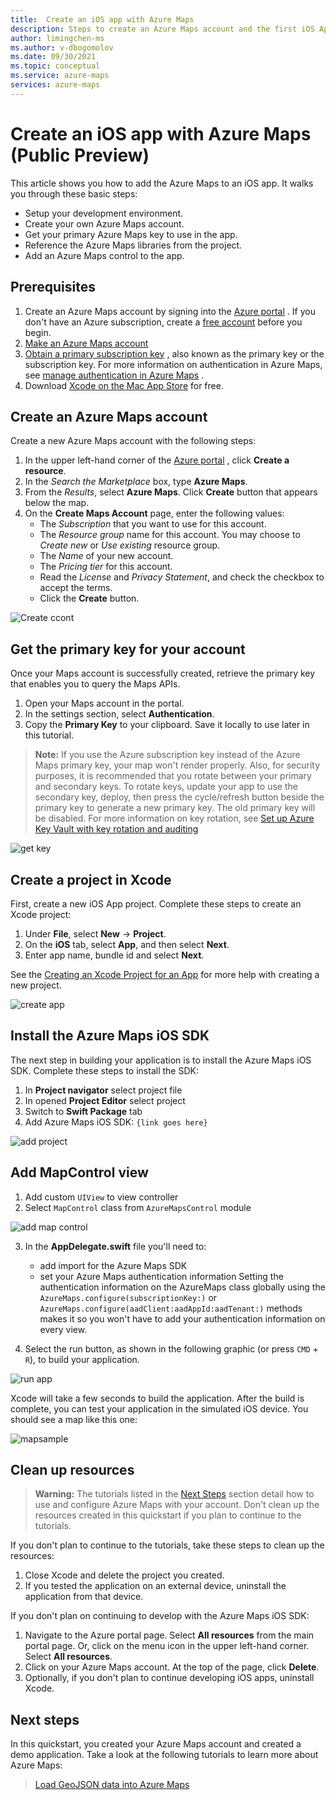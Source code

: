 ```yaml
--- 
title:  Create an iOS app with Azure Maps
description: Steps to create an Azure Maps account and the first iOS App.
author: limingchen-ms
ms.author: v-dbogomolov
ms.date: 09/30/2021
ms.topic: conceptual
ms.service: azure-maps
services: azure-maps
---
```

#  Create an iOS app with Azure Maps (Public Preview)

This article shows you how to add the Azure Maps to an iOS app. It walks you through these basic steps:

* Setup your development environment.
* Create your own Azure Maps account.
* Get your primary Azure Maps key to use in the app.
* Reference the Azure Maps libraries from the project.
* Add an Azure Maps control to the app.

## Prerequisites

1. Create an Azure Maps account by signing into the  [Azure portal](https://portal.azure.com/) . If you don't have an Azure subscription, create a  [free account](https://azure.microsoft.com/free/)  before you begin.
2.  [Make an Azure Maps account](https://docs.microsoft.com//azure/azure-maps/quick-demo-map-app#create-an-azure-maps-account)
3.  [Obtain a primary subscription key](https://docs.microsoft.com/azure/azure-maps/quick-demo-map-app#get-the-primary-key-for-your-account) , also known as the primary key or the subscription key. For more information on authentication in Azure Maps, see  [manage authentication in Azure Maps](https://docs.microsoft.com//azure/azure-maps/how-to-manage-authentication) .
4.  Download [‎Xcode on the Mac App Store](https://apps.apple.com/cz/app/xcode/id497799835?mt=12) for free.

## Create an Azure Maps account

Create a new Azure Maps account with the following steps:

1. In the upper left-hand corner of the [Azure portal](https://portal.azure.com/) , click **Create a resource**.
2. In the _Search the Marketplace_ box, type **Azure Maps**.
3. From the _Results_, select **Azure Maps**. Click **Create** button that appears below the map.
4. On the **Create Maps Account** page, enter the following values:
	* The _Subscription_ that you want to use for this account.
	* The _Resource group_ name for this account. You may choose to _Create new_ or _Use existing_ resource group.
	* The _Name_ of your new account.
	* The _Pricing tier_ for this account.
	* Read the _License_ and _Privacy Statement_, and check the checkbox to accept the terms.
	* Click the **Create** button.

![Create ccont](./media/create-an-ios-app/create-account.png)

## Get the primary key for your account

Once your Maps account is successfully created, retrieve the primary key that enables you to query the Maps APIs.

1. Open your Maps account in the portal.
2. In the settings section, select **Authentication**.
3. Copy the **Primary Key** to your clipboard. Save it locally to use later in this tutorial.

> **Note:**
> If you use the Azure subscription key instead of the Azure Maps primary key, your map won't render properly. Also, for security purposes, it is recommended that you rotate between your primary and secondary keys. To rotate keys, update your app to use the secondary key, deploy, then press the cycle/refresh button beside the primary key to generate a new primary key. The old primary key will be disabled. For more information on key rotation, see [Set up Azure Key Vault with key rotation and auditing](https://docs.microsoft.com/en-us/azure/key-vault/secrets/tutorial-rotation-dual)

![get key](./media/create-an-ios-app/get-key.png)

## Create a project in Xcode

First, create a new iOS App project. Complete these steps to create an Xcode project:

1. Under **File**, select **New** -> **Project**.
2. On the **iOS** tab, select **App**, and then select **Next**.
3. Enter app name, bundle id and select **Next**.

See the [Creating an Xcode Project for an App](https://developer.apple.com/documentation/xcode/creating-an-xcode-project-for-an-app) for more help with creating a new project.

![create app](./media/create-an-ios-app/create_app.png)

## Install the Azure Maps iOS SDK

The next step in building your application is to install the Azure Maps iOS SDK. Complete these steps to install the SDK:

1. In **Project navigator** select project file
2. In opened **Project Editor** select project
3. Switch to **Swift Package** tab
4. Add Azure Maps iOS SDK: `{link goes here}`

![add project](./media/create-an-ios-app/add_proj.png)

## Add MapControl view

1. Add custom `UIView` to view controller
2. Select `MapControl` class from `AzureMapsControl` module

![add map control](./media/create-an-ios-app/add_map_control.png)

3. In the **AppDelegate.swift** file you'll need to:
	* add import for the Azure Maps SDK
	* set your Azure Maps authentication information
Setting the authentication information on the AzureMaps class globally using the `AzureMaps.configure(subscriptionKey:)` or `AzureMaps.configure(aadClient:aadAppId:aadTenant:)` methods makes it so you won't have to add your authentication information on every view.

4. Select the run button, as shown in the following graphic (or press `CMD` + `R`), to build your application.

![run app](./media/create-an-ios-app/run.png)

Xcode will take a few seconds to build the application. After the build is complete, you can test your application in the simulated iOS device. You should see a map like this one:

![mapsample](./media/create-an-ios-app/example.png)

## Clean up resources

> **Warning:**
> The tutorials listed in the [Next Steps](#next-steps) section detail how to use and configure Azure Maps with your account. Don't clean up the resources created in this quickstart if you plan to continue to the tutorials.

If you don't plan to continue to the tutorials, take these steps to clean up the resources:

1. Close Xcode and delete the project you created.
2. If you tested the application on an external device, uninstall the application from that device.

If you don't plan on continuing to develop with the Azure Maps iOS SDK:

1. Navigate to the Azure portal page. Select **All resources** from the main portal page. Or, click on the menu icon in the upper left-hand corner. Select **All resources**.
2. Click on your Azure Maps account. At the top of the page, click **Delete**.
3. Optionally, if you don't plan to continue developing iOS apps, uninstall Xcode.

<!--
For more code examples, see these guides:

*  [Manage authentication in Azure Maps](https://docs.microsoft.com/en-us/azure/azure-maps/how-to-manage-authentication)
*  [Change map styles in iOS maps](Set%20map%20style%20%28iOS%20SDK%29.md)
*  [Add a symbol layer](Add%20a%20symbol%20layer%20%28iOS%20SDK%29.md)
*  [Add a line layer](Add%20a%20line%20layer%20to%20the%20map%20%28iOS%20SDK%29.md)
*  [Add a polygon layer](Add%20a%20polygon%20layer%20to%20the%20map%20%28iOS%20SDK%29.md)
-->

## Next steps

In this quickstart, you created your Azure Maps account and created a demo application. Take a look at the following tutorials to learn more about Azure Maps:

> [Load GeoJSON data into Azure Maps](https://docs.microsoft.com/azure/azure-maps/tutorial-load-geojson-file-android)
